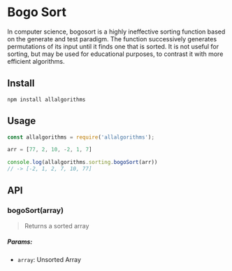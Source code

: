 # Bogo Sort

In computer science, bogosort is a highly ineffective sorting function based on the generate and test paradigm. The function successively generates permutations of its input until it finds one that is sorted. It is not useful for sorting, but may be used for educational purposes, to contrast it with more efficient algorithms.

## Install

```
npm install allalgorithms
```

## Usage

```js
const allalgorithms = require('allalgorithms');

arr = [77, 2, 10, -2, 1, 7]

console.log(allalgorithms.sorting.bogoSort(arr))
// -> [-2, 1, 2, 7, 10, 77]
```

## API

### bogoSort(array)

> Returns a sorted array

##### Params:

- `array`: Unsorted Array
